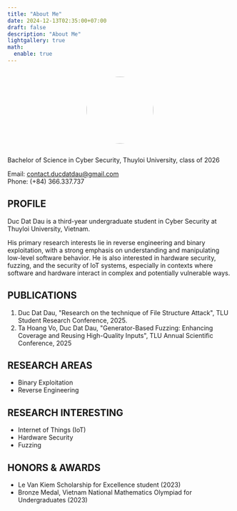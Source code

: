 ```yaml
---
title: "About Me"
date: 2024-12-13T02:35:00+07:00
draft: false
description: "About Me"
lightgallery: true
math:
  enable: true
---
```


<div style="text-align: center;">
    <figure style="display: inline-block; text-align: center;">
        <img src="/aboutme/avt.jpg" style="width: 150px; border-radius:999px; max-width: 100%;">
    </figure>
</div>

Bachelor of Science in Cyber Security, Thuyloi University, class of 2026

Email: contact.ducdatdau@gmail.com\
Phone: (+84) 366.337.737

## PROFILE 

Duc Dat Dau is a third-year undergraduate student in Cyber Security at Thuyloi University, Vietnam.

His primary research interests lie in reverse engineering and binary exploitation, with a strong emphasis on understanding and manipulating low-level software behavior. He is also interested in hardware security, fuzzing, and the security of IoT systems, especially in contexts where software and hardware interact in complex and potentially vulnerable ways.

## PUBLICATIONS

1. Duc Dat Dau, "Research on the technique of File Structure Attack", TLU Student Research Conference, 2025.
2. Ta Hoang Vo, Duc Dat Dau, "Generator-Based Fuzzing: Enhancing Coverage and Reusing High-Quality Inputs", TLU Annual Scientific Conference, 2025 

## RESEARCH AREAS

- Binary Exploitation 
- Reverse Engineering 

## RESEARCH INTERESTING

- Internet of Things (IoT)
- Hardware Security 
- Fuzzing 

## HONORS & AWARDS 

- Le Van Kiem Scholarship for Excellence student (2023)
- Bronze Medal, Vietnam National Mathematics Olympiad for Undergraduates (2023)